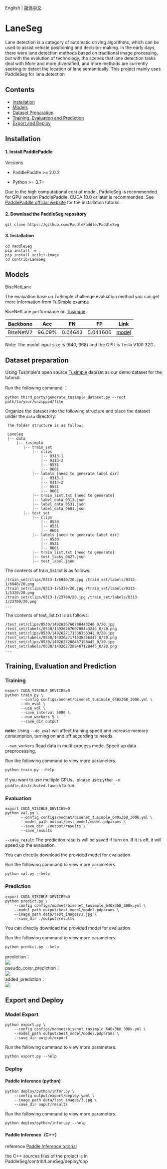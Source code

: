 English | [简体中文](README_CN.md)

# LaneSeg
Lane detection is a category of automatic driving algorithms, which can be used to assist vehicle positioning and decision-making. In the early days, there were lane detection methods based on traditional image processing, but with the evolution of technology, the scenes that lane detection tasks deal with More and more diversified, and more methods are currently seeking to detect the location of lane semantically. This project mainly uses PaddleSeg for lane detection

## Contents
- [Installation](#Installation)
- [Models](#Models)
- [Dataset Preparation](#Dataset-Preparation)
- [Training, Evaluation and Prediction](#Training-Evaluation-and-Prediction)
- [Export and Deploy](#Export-and-Deploy)

## Installation

#### 1. Install PaddlePaddle

Versions

* PaddlePaddle >= 2.0.2

* Python >= 3.7+

Due to the high computational cost of model, PaddleSeg is recommended for GPU version PaddlePaddle. CUDA 10.0 or later is recommended. See [PaddlePaddle official website](https://www.paddlepaddle.org.cn/install/quick?docurl=/documentation/docs/zh/install/pip/linux-pip.html) for the installation tutorial.

#### 2. Download the PaddleSeg repository

```shell
git clone https://github.com/PaddlePaddle/PaddleSeg
```

#### 3. Installation

```shell
cd PaddleSeg
pip install -e .
pip install scikit-image
cd contrib/LaneSeg
```

## Models
BiseNetLane

The evaluation base on TuSimple challenge evaluation method you can get more information from [TuSimple exampe](https://github.com/TuSimple/tusimple-benchmark/blob/master/example/lane_demo.ipynb)

BiseNetLane performance on [Tusimple](https://github.com/TuSimple/tusimple-benchmark/issues/3).

| Backbone | Acc | FN | FP | Link|
|-|-|-|-|-|
|BiseNetV2|96.09%|0.04643|0.041606|[model](https://paddleseg.bj.bcebos.com/lane_seg/bisenet_lan.pdparams)|

Note: The model input size is (640, 368) and the GPU is Tesla V100 32G.

## Dataset preparation

Using Tusimple's open source [Tusimple](https://github.com/TuSimple/tusimple-benchmark/issues/3) dataset as our demo dataset for the tutorial.

Run the following command ：
```shell
python third_party/generate_tusimple_dataset.py --root path/to/your/unzipped/file

```

Organize the dataset into the following structure and place the dataset under the `data` directory.

```
 The folder structure is as follow:

 LaneSeg
 |-- data
     |-- tusimple
        |-- train_set
            |-- clips
                |-- 0313-1
                |-- 0313-2
                |-- 0531
                |-- 0601
            |-- labels [need to generate label dir]
                |-- 0313-1
                |-- 0313-2
                |-- 0531
                |-- 0601
            |-- train_list.txt [need to generate]
            |-- label_data_0313.json
            |-- label_data_0531.json
            |-- label_data_0601.json
        |-- test_set
            |-- clips
                |-- 0530
                |-- 0531
                |-- 0601
            |-- labels [need to generate label dir]
                |-- 0530
                |-- 0531
                |-- 0601
            |-- train_list.txt [need to generate]
            |-- test_tasks_0627.json
            |-- test_label.json
```

The contents of train_list.txt is as follows:
```
/train_set/clips/0313-1/6040/20.jpg /train_set/labels/0313-1/6040/20.png
/train_set/clips/0313-1/5320/20.jpg /train_set/labels/0313-1/5320/20.png
/train_set/clips/0313-1/23700/20.jpg /train_set/labels/0313-1/23700/20.png
...
```

The contents of test_list.txt is as follows:
```
/test_set/clips/0530/1492626760788443246_0/20.jpg /test_set/labels/0530/1492626760788443246_0/20.png
/test_set/clips/0530/1492627171538356342_0/20.jpg /test_set/labels/0530/1492627171538356342_0/20.png
/test_set/clips/0530/1492627288467128445_0/20.jpg /test_set/labels/0530/1492627288467128445_0/20.png
...
```

## Training, Evaluation and Prediction
### Training
```shell
export CUDA_VISIBLE_DEVICES=0
python train.py \
       --config configs/modnet/bisenet_tusimple_640x368_300k.yml \
       --do_eval \
       --use_vdl \
       --save_interval 5000 \
       --num_workers 5 \
       --save_dir output
```

**note:** Using `--do_eval` will affect training speed and increase memory consumption, turning on and off according to needs.

`--num_workers` Read data in multi-process mode. Speed up data preprocessing.

Run the following command to view more parameters.
```shell
python train.py --help
```
If you want to use multiple GPUs，please use `python -m paddle.distributed.launch` to run.

### Evaluation
```shell
export CUDA_VISIBLE_DEVICES=0
python val.py \
       --config configs/modnet/bisenet_tusimple_640x368_300k.yml \
       --model_path output/best_model/model.pdparams \
       --save_dir ./output/results \
       --save_results
```
`--save_result` The prediction results will be saved if turn on. If it is off, it will speed up the evaluation.

You can directly download the provided model for evaluation.

Run the following command to view more parameters.
```shell
python val.py --help
```

### Prediction
```shell
export CUDA_VISIBLE_DEVICES=0
python predict.py \
    --config configs/modnet/bisenet_tusimple_640x368_300k.yml \
    --model_path output/best_model/model.pdparams \
    --image_path data/test_images/3.jpg \
    --save_dir ./output/results
```

You can directly download the provided model for evaluation.

Run the following command to view more parameters.
```shell
python predict.py --help
```
  prediction：<br/>
  ![](data/images/points/3.jpg)<br/>
  pseudo_color_prediction：<br/>
  ![](data/images/pseudo_color_prediction/3.png)<br/>
  added_prediction：<br/>
  ![](data/images/added_prediction/3.jpg)

## Export and Deploy
### Model Export
```shell
python export.py \
    --config configs/modnet/bisenet_tusimple_640x368_300k.yml \
    --model_path output/best_model/model.pdparams \
    --save_dir output/export
```

Run the following command to view more parameters.
```shell
python export.py --help
```

### Deploy
#### Paddle Inference (python)
```shell
python deploy/python/infer.py \
    --config output/export/deploy.yaml \
    --image_path data/test_images/3.jpg \
    --save_dir ouput/results
```

Run the following command to view more parameters.
```shell
python deploy/python/infer.py --help
```

#### Paddle Inference（C++）
reference [Paddle Inference tutorial](../../deploy/cpp/)

the C++ sources files of the project is in PaddleSeg/contrib/LaneSeg/deploy/cpp
